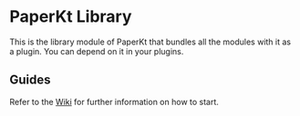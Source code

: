 # PaperKt Library

This is the library module of PaperKt that bundles all the modules with it as a plugin.
You can depend on it in your plugins.

## Guides

Refer to the [Wiki](https://github.com/eyrond/paperkt/wiki) for further information on how to start.
